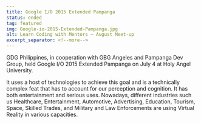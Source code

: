 ```yaml
---
title: Google I/O 2015 Extended Pampanga
status: ended
tag: featured
img: Google-io-2015-Extended-Pampanga.jpg
alt: Learn Coding with Mentors – August Meet-up
excerpt_separator: <!--more-->
---
```

GDG Philippines, in cooperation with GBG Angeles and Pampanga Dev Group, held Google I/O 2015 Extended Pampanga on July 4 at Holy Angel University. 
<!--more--> 
It uses a host of technologies to achieve this goal and is a technically complex feat that has to account for our perception and cognition. It has both entertainment and serious uses. Nowadays, different industries such us Healthcare, Entertainment, Automotive, Advertising, Education, Tourism, Space, Skilled Trades, and Military and Law Enforcements are using Virtual Reality in various capacities.